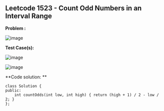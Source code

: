 ## **Leetcode 1523 - Count Odd Numbers in an Interval Range**

**Problem :**


![image](https://github.com/user-attachments/assets/b130b20e-94de-4ec1-a580-281107ac279e)



**Test Case(s):**


![image](https://github.com/user-attachments/assets/2e3b98e5-85e9-4016-b5b4-77ad0f9f5abc)


![image](https://github.com/user-attachments/assets/bd1580de-7fc5-4aca-b827-dadfd919d9ec)




**Code solution: **


```
class Solution {
public:
    int countOdds(int low, int high) { return (high + 1) / 2 - low / 2; }
};
```

